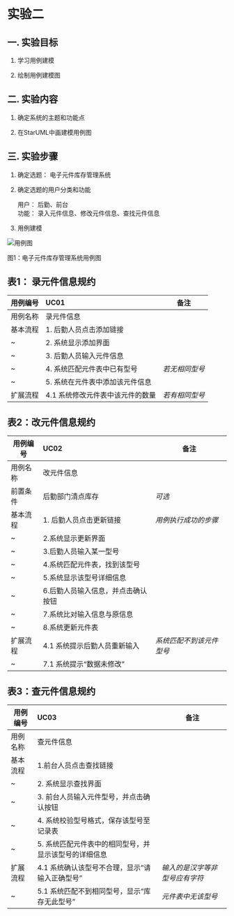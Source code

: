 # 实验二

## 一. 实验目标

1. 学习用例建模

2. 绘制用例建模图

## 二. 实验内容

1. 确定系统的主题和功能点  

2. 在StarUML中画建模用例图

 ## 三. 实验步骤
 
1. 确定选题： 电子元件库存管理系统 

2. 确定选题的用户分类和功能  

    用户： 后勤、前台  
    功能： 录入元件信息、修改元件信息、查找元件信息 
    
3. 用例建模

  ![用例图](./Lab2_UseCaseDiagram.jpg)
  
  图1：电子元件库存管理系统用例图

## 表1： 录元件信息规约

用例编号  | UC01 | 备注  
-|:-|-  
用例名称  | 录元件信息  |    
基本流程  | 1. 后勤人员点击添加链接  |    
~| 2. 系统显示添加界面  |   
~| 3. 后勤人员输入元件信息  |   
~| 4. 系统匹配元件表中已有型号  |*若无相同型号*   
~| 5. 系统在元件表中添加该元件信息  |  
扩展流程  | 4.1 系统修改元件表中该元件的数量  | *若有相同型号*  


## 表2：改元件信息规约  

用例编号  | UC02 | 备注  
-|:-|-  
用例名称  | 改元件信息  |   
前置条件  | 后勤部门清点库存     | *可选*   
基本流程  | 1. 后勤人员点击更新链接  |*用例执行成功的步骤*    
~| 2.系统显示更新界面  |  
~| 3.后勤人员输入某一型号  |  
~| 4.系统匹配元件表，找到该型号  |   
~| 5.系统显示该型号详细信息  |
~| 6.后勤人员输入信息，并点击确认按钮   |   
~| 7.系统比对输入信息与原信息 |
~| 8.系统更新元件表   |   
扩展流程  | 4.1 系统提示后勤人员重新输入  |*系统匹配不到该元件型号*  
~| 7.1 系统提示“数据未修改”   |   

## 表3：查元件信息规约  

用例编号  | UC03 | 备注  
-|:-|-  
用例名称  | 查元件信息  |    
基本流程  | 1.前台人员点击查找链接  |    
~| 2. 系统显示查找界面      |   
~| 3. 前台人员输入元件型号，并点击确认按钮  |   
~| 4. 系统校验型号格式，保存该型号至记录表 |  
~| 5. 系统匹配元件表中的相同型号，并显示该型号的详细信息  |
扩展流程  | 4.1 系统确认该型号不合理，显示“请输入正确型号”  |*输入的是汉字等非型号应有字符*   
~| 5.1 系统匹配不到相同型号，显示“库存无此型号”  |*元件表中无该型号*



